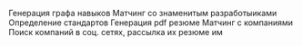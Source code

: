 Генерация графа навыков
Матчинг со знаменитым разработыиками
Определение стандартов
Генерация pdf резюме
Матчинг с компаниями
Поиск компаний в соц. сетях, рассылка их резюме им
